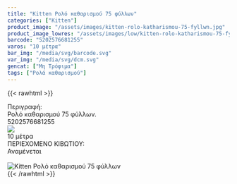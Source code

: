 ```yaml
---
title: "Kitten Ρολό καθαρισμού 75 φύλλων"
categories: ["Kitten"]
product_image: "/assets/images/kitten-rolo-katharismou-75-fyllwn.jpg"
product_image_lowres: "/assets/images/low/kitten-rolo-katharismou-75-fyllwn.jpg"
barcode: "5202576681255"
varos: "10 μέτρα"
bar_img: "/media/svg/barcode.svg"
var_img: "/media/svg/dcm.svg"
gencat: ["Μη Τρόφιμα"]
tags: ["Ρολά καθαρισμού"]
---
```

{{< rawhtml >}}

<div class="sload225"><div class="product"><div id="sistatika">Περιγραφή:</div><div class="alltext">Ρολό καθαρισμού 75 φύλλων.</div><div id="barcode"><div id="barimage1"></div><span id="bartext">5202576681255</span></div><div id="varos"><div id="varosimage" style="margin:0"><img src="/media/svg/dcm.svg"></div><span id="varostext">10 μέτρα</span></div><div id="kivotio">ΠΕΡΙΕΧΟΜΕΝΟ ΚΙΒΩΤΙΟΥ:<br>Αναμένεται</div><br><div class="pimg"><img alt="Kitten Ρολό καθαρισμού 75 φύλλων" title="Kitten Ρολό καθαρισμού 75 φύλλων" src="/assets/images/kitten-rolo-katharismou-75-fyllwn.jpg"></div></div></div>
{{< /rawhtml >}}


